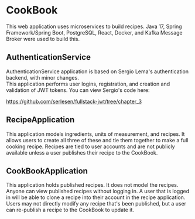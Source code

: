 # CookBook
This web application uses microservices to build recipes.  Java 17, Spring Framework/Spring Boot, PostgreSQL, React,
Docker, and Kafka Message Broker were used to build this.

## AuthenticationService
AuthenticationService application is based on Sergio Lema's authentication backend, with minor changes.  
This application performs user logins, registration, and creation and validation of JWT tokens.  You can
view Sergio's code here:

https://github.com/serlesen/fullstack-jwt/tree/chapter_3

## RecipeApplication 
This application models ingredients, units of measurement, and recipes.  It allows users to create
all three of these and tie them together to make a full cooking recipe.  Recipes are tied to user
accounts and are not publicly available unless a user publishes their recipe to the CookBook.

## CookBookApplication
This application holds published recipes.  It does not model the recipes.  Anyone can view published
recipes without logging in.  A user that is logged in will be able to clone a recipe into their account
in the recipe application.  Users may not directly modify any recipe that's been published, but a user can
re-publish a recipe to the CookBook to update it.

